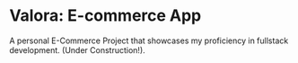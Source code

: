 # Valora: E-commerce App

A personal E-Commerce Project that showcases my proficiency in fullstack development. (Under Construction!). 

